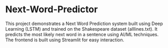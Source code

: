 # Next-Word-Predictor
This project demonstrates a Next Word Prediction system built using Deep Learning (LSTM) and trained on the Shakespeare dataset (alllines.txt). It predicts the most likely next word in a sentence using AI/ML techniques. The frontend is built using Streamlit for easy interaction.
